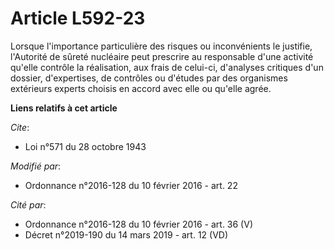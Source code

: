 # Article L592-23

Lorsque l'importance particulière des risques ou inconvénients le justifie, l'Autorité de sûreté nucléaire peut prescrire au
responsable d'une activité qu'elle contrôle la réalisation, aux frais de celui-ci, d'analyses critiques d'un dossier,
d'expertises, de contrôles ou d'études par des organismes extérieurs experts choisis en accord avec elle ou qu'elle agrée.

**Liens relatifs à cet article**

_Cite_:

  - Loi n°571 du 28 octobre 1943

_Modifié par_:

  - Ordonnance n°2016-128 du 10 février 2016 - art. 22

_Cité par_:

  - Ordonnance n°2016-128 du 10 février 2016 - art. 36 (V)
  - Décret n°2019-190 du 14 mars 2019 - art. 12 (VD)
